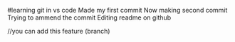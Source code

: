 #learning git in vs code
Made my first commit
Now making second commit
Trying to ammend the commit
Editing readme on github

//you can add this feature (branch)
